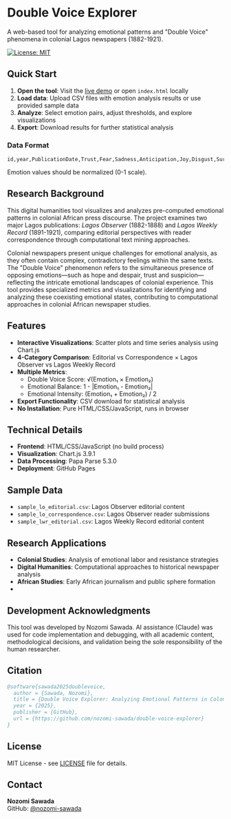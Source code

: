 # Double Voice Explorer

A web-based tool for analyzing emotional patterns and "Double Voice" phenomena in colonial Lagos newspapers (1882-1921).

[![License: MIT](https://img.shields.io/badge/License-MIT-yellow.svg)](https://opensource.org/licenses/MIT)

## Quick Start

1. **Open the tool**: Visit the [live demo](https://nozomi-sawada.github.io/double-voice-explorer/) or open `index.html` locally
2. **Load data**: Upload CSV files with emotion analysis results or use provided sample data
3. **Analyze**: Select emotion pairs, adjust thresholds, and explore visualizations
4. **Export**: Download results for further statistical analysis

### Data Format
```csv
id,year,PublicationDate,Trust,Fear,Sadness,Anticipation,Joy,Disgust,Surprise,Anger,data_source,article_type
```
Emotion values should be normalized (0-1 scale).

## Research Background

This digital humanities tool visualizes and analyzes pre-computed emotional patterns in colonial African press discourse. The project examines two major Lagos publications: *Lagos Observer* (1882-1888) and *Lagos Weekly Record* (1891-1921), comparing editorial perspectives with reader correspondence through computational text mining approaches.

Colonial newspapers present unique challenges for emotional analysis, as they often contain complex, contradictory feelings within the same texts. The "Double Voice" phenomenon refers to the simultaneous presence of opposing emotions—such as hope and despair, trust and suspicion—reflecting the intricate emotional landscapes of colonial experience. This tool provides specialized metrics and visualizations for identifying and analyzing these coexisting emotional states, contributing to computational approaches in colonial African newspaper studies.

## Features

- **Interactive Visualizations**: Scatter plots and time series analysis using Chart.js
- **4-Category Comparison**: Editorial vs Correspondence × Lagos Observer vs Lagos Weekly Record
- **Multiple Metrics**: 
  - Double Voice Score: √(Emotion₁ × Emotion₂)
  - Emotional Balance: 1 - |Emotion₁ - Emotion₂|
  - Emotional Intensity: (Emotion₁ + Emotion₂) / 2
- **Export Functionality**: CSV download for statistical analysis
- **No Installation**: Pure HTML/CSS/JavaScript, runs in browser

## Technical Details

- **Frontend**: HTML/CSS/JavaScript (no build process)
- **Visualization**: Chart.js 3.9.1
- **Data Processing**: Papa Parse 5.3.0
- **Deployment**: GitHub Pages

## Sample Data

- `sample_lo_editorial.csv`: Lagos Observer editorial content
- `sample_lo_correspondence.csv`: Lagos Observer reader submissions  
- `sample_lwr_editorial.csv`: Lagos Weekly Record editorial content

## Research Applications

- **Colonial Studies**: Analysis of emotional labor and resistance strategies
- **Digital Humanities**: Computational approaches to historical newspaper analysis
- **African Studies**: Early African journalism and public sphere formation
- 
## Development Acknowledgments

This tool was developed by Nozomi Sawada. AI assistance (Claude) was used for code implementation and debugging, with all academic content, methodological decisions, and validation being the sole responsibility of the human researcher.

## Citation

```bibtex
@software{sawada2025doublevoice,
  author = {Sawada, Nozomi},
  title = {Double Voice Explorer: Analyzing Emotional Patterns in Colonial Lagos Newspapers (1882-1921)},
  year = {2025},
  publisher = {GitHub},
  url = {https://github.com/nozomi-sawada/double-voice-explorer}
}
```

## License

MIT License - see [LICENSE](LICENSE) file for details.

## Contact

**Nozomi Sawada**  
GitHub: [@nozomi-sawada](https://github.com/nozomi-sawada)
